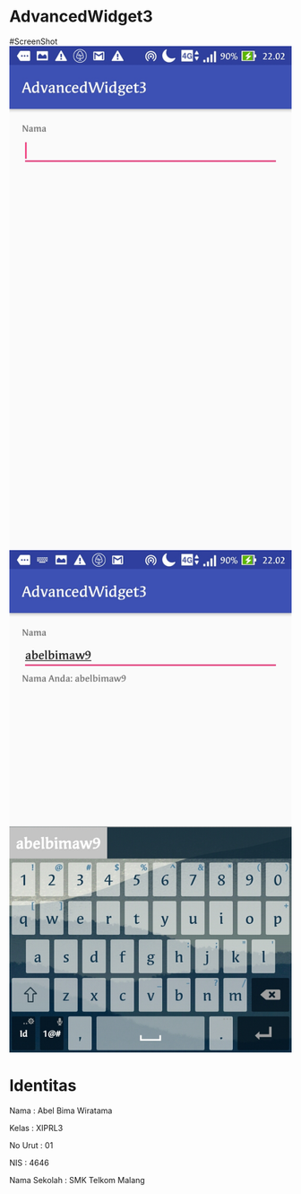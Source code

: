 # AdvancedWidget3

#ScreenShot
![Image SS1](https://github.com/Abelbimaw/AdvancedWidget3/blob/master/Screenshot_20160925-220249.jpg)
![Image SS2](https://github.com/Abelbimaw/AdvancedWidget3/blob/master/Screenshot_20160925-220258.jpg)

# Identitas
Nama          : Abel Bima Wiratama

Kelas         : XIPRL3

No Urut       : 01

NIS           : 4646

Nama Sekolah  : SMK Telkom Malang
